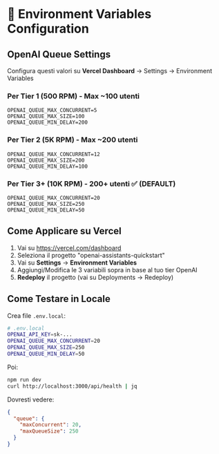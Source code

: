 # 🔧 Environment Variables Configuration

## OpenAI Queue Settings

Configura questi valori su **Vercel Dashboard** → Settings → Environment Variables

### Per Tier 1 (500 RPM) - Max ~100 utenti

```
OPENAI_QUEUE_MAX_CONCURRENT=5
OPENAI_QUEUE_MAX_SIZE=100
OPENAI_QUEUE_MIN_DELAY=200
```

### Per Tier 2 (5K RPM) - Max ~200 utenti

```
OPENAI_QUEUE_MAX_CONCURRENT=12
OPENAI_QUEUE_MAX_SIZE=200
OPENAI_QUEUE_MIN_DELAY=100
```

### Per Tier 3+ (10K RPM) - 200+ utenti ✅ (DEFAULT)

```
OPENAI_QUEUE_MAX_CONCURRENT=20
OPENAI_QUEUE_MAX_SIZE=250
OPENAI_QUEUE_MIN_DELAY=50
```

## Come Applicare su Vercel

1. Vai su https://vercel.com/dashboard
2. Seleziona il progetto "openai-assistants-quickstart"
3. Vai su **Settings** → **Environment Variables**
4. Aggiungi/Modifica le 3 variabili sopra in base al tuo tier OpenAI
5. **Redeploy** il progetto (vai su Deployments → Redeploy)

## Come Testare in Locale

Crea file `.env.local`:

```bash
# .env.local
OPENAI_API_KEY=sk-...
OPENAI_QUEUE_MAX_CONCURRENT=20
OPENAI_QUEUE_MAX_SIZE=250
OPENAI_QUEUE_MIN_DELAY=50
```

Poi:
```bash
npm run dev
curl http://localhost:3000/api/health | jq
```

Dovresti vedere:
```json
{
  "queue": {
    "maxConcurrent": 20,
    "maxQueueSize": 250
  }
}
```
